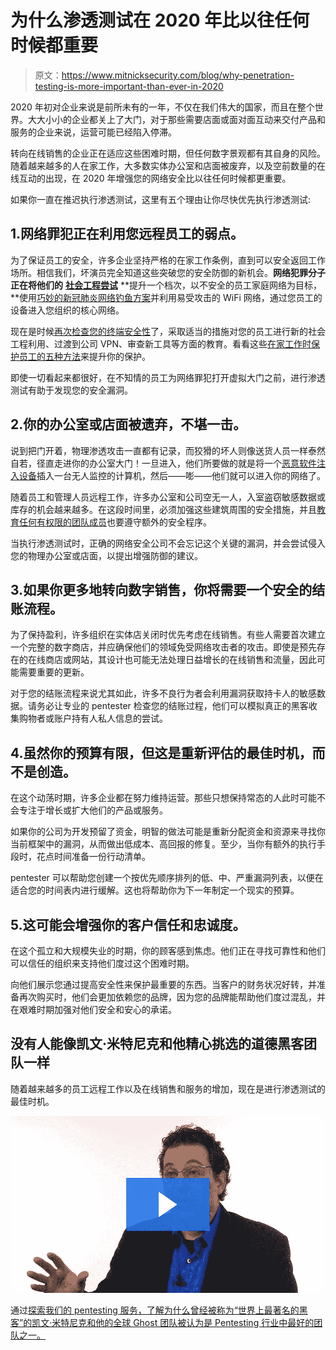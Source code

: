 # 为什么渗透测试在 2020 年比以往任何时候都重要

> 原文：<https://www.mitnicksecurity.com/blog/why-penetration-testing-is-more-important-than-ever-in-2020>

2020 年初对企业来说是前所未有的一年，不仅在我们伟大的国家，而且在整个世界。大大小小的企业都关上了大门，对于那些需要店面或面对面互动来交付产品和服务的企业来说，运营可能已经陷入停滞。

转向在线销售的企业正在适应这些困难时期，但任何数字景观都有其自身的风险。随着越来越多的人在家工作，大多数实体办公室和店面被废弃，以及空前数量的在线互动的出现，在 2020 年增强您的网络安全比以往任何时候都更重要。

如果你一直在推迟执行渗透测试，这里有五个理由让你尽快优先执行渗透测试:

## 1.网络罪犯正在利用您远程员工的弱点。

为了保证员工的安全，许多企业坚持严格的在家工作条例，直到可以安全返回工作场所。相信我们，坏演员完全知道这些突破您的安全防御的新机会。**网络犯罪分子正在将他们的** [**社会工程尝试**](https://www.mitnicksecurity.com/blog/ways-hackers-use-social-engineering-to-trick-your-employees) **提升一个档次，以不安全的员工家庭网络为目标，**使用[巧妙的新冠肺炎网络钓鱼方案](https://www.mitnicksecurity.com/blog/2-ways-hackers-may-trick-you-using-covid-19-phishing-schemes)并利用易受攻击的 WiFi 网络，通过您员工的设备进入您组织的核心网络。

现在是时候[再次检查您的终端安全性](https://www.mitnicksecurity.com/blog/endpoint-security-and-remote-work-5-considerations-for-remote-users)了，采取适当的措施对您的员工进行新的社会工程利用、过渡到公司 VPN、审查新工具等方面的教育。看看这些[在家工作时保护员工的五种方法](https://www.mitnicksecurity.com/blog/5-ways-to-secure-your-workforce-when-working-from-hom)来提升你的保护。

即使一切看起来都很好，在不知情的员工为网络罪犯打开虚拟大门之前，进行渗透测试有助于发现您的安全漏洞。

## 2.你的办公室或店面被遗弃，不堪一击。

说到把门开着，物理渗透攻击一直都有记录，而狡猾的坏人则像送货人员一样泰然自若，径直走进你的办公室大门！一旦进入，他们所要做的就是将一个[恶意软件注入设备](https://www.mitnicksecurity.com/blog/the-latest-malware-threat-the-usb-ninja-cable)插入一台无人监控的计算机，然后——嘭——他们就可以进入你的网络了。

随着员工和管理人员远程工作，许多办公室和公司空无一人，入室盗窃敏感数据或库存的机会越来越多。在这段时间里，必须加强这些建筑周围的安全措施，并且[教育任何有权限的团队成员](https://www.mitnicksecurity.com/blog/5-common-hacking-techniques-for-2020)也要遵守额外的安全程序。

当执行渗透测试时，正确的网络安全公司不会忘记这个关键的漏洞，并会尝试侵入您的物理办公室或店面，以提出增强防御的建议。

## 3.如果你更多地转向数字销售，你将需要一个安全的结账流程。

为了保持盈利，许多组织在实体店关闭时优先考虑在线销售。有些人需要首次建立一个完整的数字商店，并应确保他们的领域免受网络攻击者的攻击。即使是预先存在的在线商店或网站，其设计也可能无法处理日益增长的在线销售和流量，因此可能需要重要的更新。

对于您的结账流程来说尤其如此，许多不良行为者会利用漏洞获取持卡人的敏感数据。请务必让专业的 pentester 检查您的结账过程，他们可以模拟真正的黑客收集购物者或账户持有人私人信息的尝试。

## 4.虽然你的预算有限，但这是重新评估的最佳时机，而不是创造。

在这个动荡时期，许多企业都在努力维持运营。那些只想保持常态的人此时可能不会专注于增长或扩大他们的产品或服务。

如果你的公司为开发预留了资金，明智的做法可能是重新分配资金和资源来寻找你当前框架中的漏洞，从而做出低成本、高回报的修复。至少，当你有额外的执行手段时，花点时间准备一份行动清单。

pentester 可以帮助您创建一个按优先顺序排列的低、中、严重漏洞列表，以便在适合您的时间表内进行缓解。这也将帮助你为下一年制定一个现实的预算。

## 5.这可能会增强你的客户信任和忠诚度。

在这个孤立和大规模失业的时期，你的顾客感到焦虑。他们正在寻找可靠性和他们可以信任的组织来支持他们度过这个困难时期。

向他们展示您通过提高安全性来保护最重要的东西。当客户的财务状况好转，并准备再次购买时，他们会更加依赖您的品牌，因为您的品牌能帮助他们度过混乱，并在艰难时期加强对他们安全和安心的承诺。

## 没有人能像凯文·米特尼克和他精心挑选的道德黑客团队一样

随着越来越多的员工远程工作以及在线销售和服务的增加，现在是进行渗透测试的最佳时机。

[![](img/06b9b4f99662ffe62a5d9d6e6625da92.png)](https://mitnicksecurity.wistia.com/medias/nimvad5otb?wvideo=nimvad5otb)

通过[探索我们的 pentesting 服务，了解为什么曾经被称为“世界上最著名的黑客”的凯文·米特尼克和他的全球 Ghost 团队被认为是 Pentesting 行业中最好的团队之一。](https://www.mitnicksecurity.com/penetration-testing)